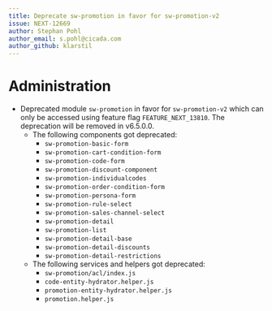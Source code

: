 ```yaml
---
title: Deprecate sw-promotion in favor for sw-promotion-v2
issue: NEXT-12669
author: Stephan Pohl
author_email: s.pohl@cicada.com 
author_github: klarstil
---
```


# Administration
*  Deprecated module `sw-promotion` in favor for `sw-promotion-v2` which can only be accessed using feature flag `FEATURE_NEXT_13810`. The deprecation will be removed in v6.5.0.0.
    * The following components got deprecated:
        * `sw-promotion-basic-form`
        * `sw-promotion-cart-condition-form`
        * `sw-promotion-code-form`
        * `sw-promotion-discount-component`
        * `sw-promotion-individualcodes`
        * `sw-promotion-order-condition-form`
        * `sw-promotion-persona-form`
        * `sw-promotion-rule-select`
        * `sw-promotion-sales-channel-select`
        * `sw-promotion-detail`
        * `sw-promotion-list`
        * `sw-promotion-detail-base`
        * `sw-promotion-detail-discounts`
        * `sw-promotion-detail-restrictions`
    * The following services and helpers got deprecated:
        * `sw-promotion/acl/index.js`
        * `code-entity-hydrator.helper.js`
        * `promotion-entity-hydrator.helper.js`
        * `promotion.helper.js`
